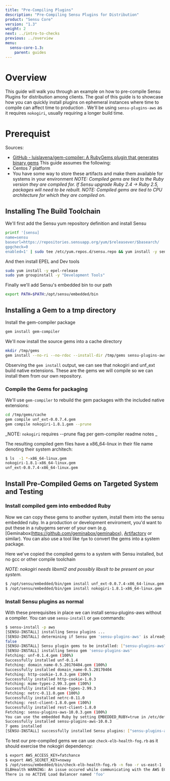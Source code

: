 ```yaml
---
title: "Pre-Compiling Plugins"
description: "Pre-Compiling Sensu Plugins for Distribution"
product: "Sensu Core"
version: "1.3"
weight: 2
next: ../intro-to-checks
previous: ../overview
menu:
  sensu-core-1.3:
    parent: guides
---
```


# Overview

This guide will walk you through an example on how to pre-compile Sensu Plugins for distribution among clients.
The goal of this guide is to showcase how you can quickly install plugins on ephemeral instances where time to compile can affect time to production  .
We'll be using `sensu-plugins-aws` as it requires `nokogiri`,  usually requiring a longer build time.

# Prerequist

Sources:
* [GitHub - luislavena/gem-compiler: A RubyGems plugin that generates binary gems](https://github.com/luislavena/gem-compiler)
This guide assumes the following:
* Centos 7 platform
* You have some way to store these artifacts and make them available for systems in your environment
_NOTE: Compiled gems are tied to the Ruby version they are compiled for. If Sensu upgrade Ruby 2.4 -> Ruby 2.5, packages will need to be rebuilt._
_NOTE: Compiled gems are tied to CPU architecture for which they are compiled on._

## Installing The Build Toolchain

We'll first add the Sensu yum repository definition and install Sensu

```bash
printf '[sensu]
name=sensu
baseurl=https://repositories.sensuapp.org/yum/$releasever/$basearch/
gpgcheck=0
enabled=1' | sudo tee /etc/yum.repos.d/sensu.repo && yum install -y sensu
```

And then install EPEL and Dev tools

```bash
sudo yum install -y epel-release
sudo yum groupinstall -y "Development Tools"
```

Finally we'll add Sensu's embedded bin to our path

```bash
export PATH=$PATH:/opt/sensu/embedded/bin
```

## Installing a Gem to a tmp directory

Install the gem-compiler package

```bash
gem install gem-compiler
```

We'll now install the source gems into a cache directory

```bash
mkdir /tmp/gems
gem install --no-ri --no-rdoc --install-dir /tmp/gems sensu-plugins-aws
```

Observing the `gem install` output, we can see that nokogiri and unf_ext build native extensions.
These are the gems we will compile so we can install them from our own repository.

### Compile the Gems for packaging

We'll use `gem-compiler` to rebuild the gem packages with the included native extensions:

```bash
cd /tmp/gems/cache
gem compile unf_ext-0.0.7.4.gem
gem compile nokogiri-1.8.1.gem --prune
```

_NOTE: `nokogiri` requires --prune flag per gem-compiler readme notes _

The resulting compiled gem files have a x86_64-linux in their file name denoting their system architech:

```bash
$ ls  -1 *-x86_64-linux.gem
nokogiri-1.8.1-x86_64-linux.gem
unf_ext-0.0.7.4-x86_64-linux.gem
```

## Install Pre-Compiled Gems on Targeted System and Testing

### Install compiled gem into embedded Ruby
Now we can copy these gems to another system, install them into the sensu embedded ruby. 
In a production or development enviroment, you'd want to put these in a rubygems server of your own (e.g. [Geminabox(https://github.com/geminabox/geminabox), [Artifactory](https://jfrog.com/artifactory/) or similar). You can also use a tool like `fpm` to convert the gems into a system package.

Here we've copied the compiled gems to a system with Sensu installed, but no gcc or other compile toolchain

 _NOTE: nokogiri needs libxml2 and possibly libxslt to be present on your system._


```bash
$ /opt/sensu/embedded/bin/gem install unf_ext-0.0.7.4-x86_64-linux.gem
$ /opt/sensu/embedded/bin/gem install nokogiri-1.8.1-x86_64-linux.gem
```

### Install Sensu plugins as normal
With these prerequisites in place we can install sensu-plugins-aws without a compiler. You can use `sensu-install` or `gem` commands:

```bash
$ sensu-install -p aws
[SENSU-INSTALL] installing Sensu plugins ...
[SENSU-INSTALL] determining if Sensu gem 'sensu-plugins-aws' is already installed ...
false
[SENSU-INSTALL] Sensu plugin gems to be installed: ["sensu-plugins-aws"]
[SENSU-INSTALL] installing Sensu gem 'sensu-plugins-aws'
Fetching: unf-0.1.4.gem (100%)
Successfully installed unf-0.1.4
Fetching: domain_name-0.5.20170404.gem (100%)
Successfully installed domain_name-0.5.20170404
Fetching: http-cookie-1.0.3.gem (100%)
Successfully installed http-cookie-1.0.3
Fetching: mime-types-2.99.3.gem (100%)
Successfully installed mime-types-2.99.3
Fetching: netrc-0.11.0.gem (100%)
Successfully installed netrc-0.11.0
Fetching: rest-client-1.8.0.gem (100%)
Successfully installed rest-client-1.8.0
Fetching: sensu-plugins-aws-10.0.3.gem (100%)
You can use the embedded Ruby by setting EMBEDDED_RUBY=true in /etc/default/sensu
Successfully installed sensu-plugins-aws-10.0.3
7 gems installed
[SENSU-INSTALL] successfully installed Sensu plugins: ["sensu-plugins-aws"]  
```

To test our pre-compiled gems we can use `check-elb-health-fog.rb` as it should exercise the nokogiri dependency:

```bash
$ export AWS_ACCESS_KEY=fatchance
$ export AWS_SECRET_KEY=noway
$ /opt/sensu/embedded/bin/check-elb-health-fog.rb -n foo -r us-east-1
ELBHealth WARNING: An issue occured while communicating with the AWS EC2 API: 
There is no ACTIVE Load Balancer named 'foo' 
```
